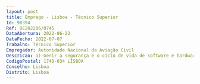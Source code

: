 ```yaml
--- 
layout: post
title: Emprego - Lisboa - Técnico Superior
Id: 98394
Ref: OE202206/0745
DataAbertura: 2022-06-22
DataFecho: 2022-07-07
Trabalho: Técnico Superior
Empregador: Autoridade Nacional da Aviação Civil
Descricao: a) Gerir a segurança e o ciclo de vida de software e hardware da infraestrutura de rede e comunicações, participando de forma ativa na monitorização e análise funcional dos mesmos b) Participar ativamente no levantamento de requisitos funcionais, desenho de soluções, implementação, validação funcional, testes de segurança, manutenção evolutiva e descontinuação de soluções c) Garantir a proteção, segurança e o cumprimento regulamentar aplicável dos ativos de rede e portfólio aplicacional existente, nomeadamente os atos previstos no Regulamento Europeu 2016 679, diretiva (UE) 1148 2016, entre outros d) Garantir o uso adequado dos sistemas através da condução de ações de formação e de apoio técnico ao utilizador, produção e publicação de documentação técnica, entre outros e) Investigar, efetuar testes de penetração e segurança f) Propor novas soluções g) Assegurar o cumprimento e o estabelecimento de protocolos de segurança e de recuperação de sistemas críticos.
CodigoPostal: 1749-034 LISBOA
Concelho: Lisboa
Distrito: Lisboa
--- 
```

